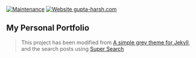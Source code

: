 [![Maintenance](https://img.shields.io/badge/Maintained%3F-yes-green.svg)](https://github.com/harshbg/harshbg.github.io/graphs/commit-activity)
[![Website gupta-harsh.com](https://img.shields.io/website-up-down-green-red/http/shields.io.svg)](http://www.gupta-harsh.com/)


## My Personal Portfolio

> This project has been modified from [A simple grey theme for Jekyll](https://github.com/liamsymonds/simplygrey-jekyll),
> and the search posts using [Super Search](https://github.com/chinchang/super-search)

